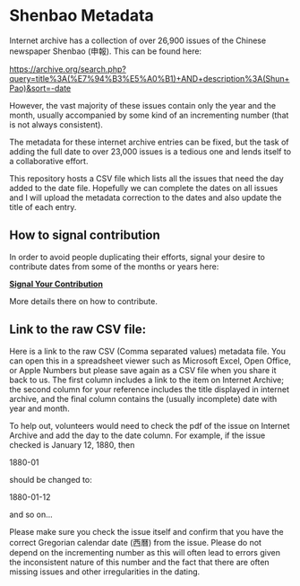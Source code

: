 # Shenbao Metadata

Internet archive has a collection of over 26,900 issues of the Chinese newspaper Shenbao (申報). This can be found here:

https://archive.org/search.php?query=title%3A(%E7%94%B3%E5%A0%B1)+AND+description%3A(Shun+Pao)&sort=-date

However, the vast majority of these issues contain only the year and the month, usually accompanied by some kind of an incrementing number (that is not always consistent).

The metadata for these internet archive entries can be fixed, but the task of adding the full date to over 23,000 issues is a tedious one and lends itself to a collaborative effort. 

This repository hosts a CSV file which lists all the issues that need the day added to the date file. Hopefully we can complete the dates on all issues and I will upload the metadata correction to the dates and also update the title of each entry.

## How to signal contribution

In order to avoid people duplicating their efforts, signal your desire to contribute dates from some of the months or years here:

**[Signal Your Contribution](https://github.com/ephialtes-t/shenbao-metadata/discussions/1)**

More details there on how to contribute.

## Link to the raw CSV file:

Here is a link to the raw CSV (Comma separated values) metadata file. You can open this in a spreadsheet viewer such as Microsoft Excel, Open Office, or Apple Numbers but please save again as a CSV file when you share it back to us. The first column includes a link to the item on Internet Archive; the second column for your reference includes the title displayed in internet archive, and the final column contains the (usually incomplete) date with year and month.

To help out, volunteers would need to check the pdf of the issue on Internet Archive and add the day to the date column. For example, if the issue checked is January 12, 1880, then 

1880-01

should be changed to:

1880-01-12

and so on...

Please make sure you check the issue itself and confirm that you have the correct Gregorian calendar date (西曆) from the issue. Please do not depend on the incrementing number as this will often lead to errors given the inconsistent nature of this number and the fact that there are often missing issues and other irregularities in the dating.

